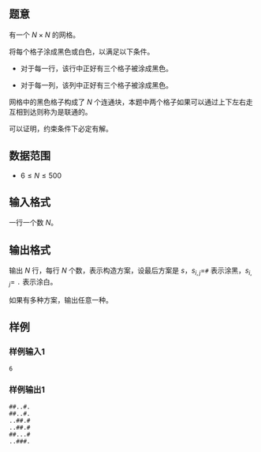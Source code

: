 ## 题意 

有一个 $N\times N$ 的网格。

将每个格子涂成黑色或白色，以满足以下条件。

- 对于每一行，该行中正好有三个格子被涂成黑色。

- 对于每一列，该列中正好有三个格子被涂成黑色。

网格中的黑色格子构成了 $N$ 个连通块，本题中两个格子如果可以通过上下左右走互相到达则称为是联通的。

可以证明，约束条件下必定有解。

## 数据范围

- $6\le N\le 500$

## 输入格式

一行一个数 $N$。

## 输出格式

输出 $N$ 行，每行 $N$ 个数，表示构造方案，设最后方案是 $s$，$s_{i,j}=$`#` 表示涂黑，$s_{i,j}=$ `.` 表示涂白。

如果有多种方案，输出任意一种。 

## 样例

### 样例输入1

```
6
```

### 样例输出1

```
##..#.
##..#.
..##.#
..##.#
##...#
..###.
```

